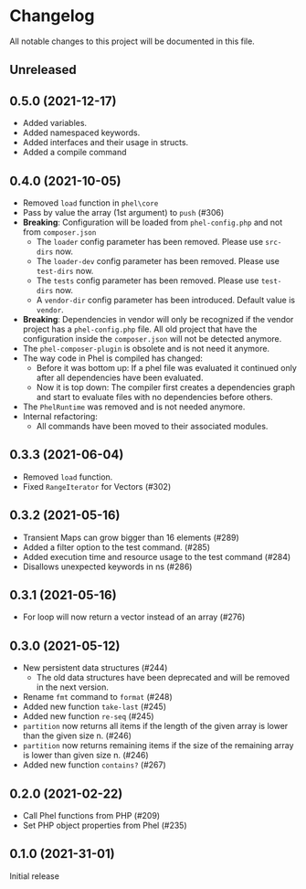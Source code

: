 # Changelog

All notable changes to this project will be documented in this file.

## Unreleased

## 0.5.0 (2021-12-17)

* Added variables.
* Added namespaced keywords.
* Added interfaces and their usage in structs.
* Added a compile command

## 0.4.0 (2021-10-05)

* Removed `load` function in `phel\core`
* Pass by value the array (1st argument) to `push` (#306)
* **Breaking**: Configuration will be loaded from `phel-config.php` and not from `composer.json`
  * The `loader` config parameter has been removed. Please use `src-dirs` now.
  * The `loader-dev` config parameter has been removed. Please use `test-dirs` now.
  * The `tests` config parameter has been removed. Please use `test-dirs` now.
  * A `vendor-dir` config parameter has been introduced. Default value is `vendor`.
* **Breaking**: Dependencies in vendor will only be recognized if the vendor project has a `phel-config.php` file. All old project that have the configuration inside the `composer.json` will not be detected anymore.
* The `phel-composer-plugin` is obsolete and is not need it anymore.
* The way code in Phel is compiled has changed:
  * Before it was bottom up: If a phel file was evaluated it continued only after all dependencies have been evaluated.
  * Now it is top down: The compiler first creates a dependencies graph and start to evaluate files with no dependencies before others.
* The `PhelRuntime` was removed and is not needed anymore.
* Internal refactoring:
  * All commands have been moved to their associated modules.

## 0.3.3 (2021-06-04)

* Removed `load` function.
* Fixed `RangeIterator` for Vectors (#302)

## 0.3.2 (2021-05-16)

* Transient Maps can grow bigger than 16 elements (#289)
* Added a filter option to the test command. (#285)
* Added execution time and resource usage to the test command (#284)
* Disallows unexpected keywords in ns (#286)

## 0.3.1 (2021-05-16)

* For loop will now return a vector instead of an array (#276)

## 0.3.0 (2021-05-12)

* New persistent data structures (#244)
  - The old data structures have been deprecated and will be removed in the next version.
* Rename `fmt` command to `format` (#248)
* Added new function `take-last` (#245)
* Added new function `re-seq` (#245)
* `partition` now returns all items if the length of the given array is lower than the given size n. (#246)
* `partition` now returns remaining items if the size of the remaining array is lower than given size n. (#246)
* Added new function `contains?` (#267)


## 0.2.0 (2021-02-22)

* Call Phel functions from PHP (#209)
* Set PHP object properties from Phel (#235)

## 0.1.0 (2021-31-01)

Initial release
